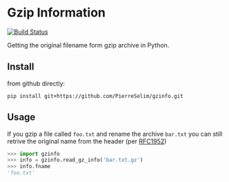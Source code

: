 # Gzip Information
[![Build Status](https://travis-ci.com/PierreSelim/gzinfo.svg?branch=master)](https://travis-ci.com/PierreSelim/gzinfo)

Getting the original filename form gzip archive in Python.

## Install
from github directly:

```
pip install git+https://github.com/PierreSelim/gzinfo.git
```

## Usage

If you gzip a file called `foo.txt` and rename the archive `bar.txt` you can 
still retrive the original name from the header (per 
[RFC1952](https://tools.ietf.org/html/rfc1952))

```python
>>> import gzinfo
>>> info = gzinfo.read_gz_info('bar.txt.gz')
>>> info.fname
'foo.txt'
```
